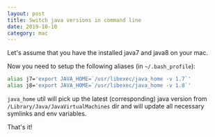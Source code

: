 ```yaml
---
layout: post
title: Switch java versions in command line
date: 2019-10-10
category: mac
---  
```


Let's assume that you have the installed java7 and java8 on your mac.

Now you need to setup the following aliases (in `~/.bash_profile`):
```bash
alias j7='export JAVA_HOME=`/usr/libexec/java_home -v 1.7`'
alias j8='export JAVA_HOME=`/usr/libexec/java_home -v 1.8`'
```

`java_home` util will pick up the latest (corresponding) java version from `/Library/Java/JavaVirtualMachines` dir and will update all necessary symlinks and env variables.

That's it!
